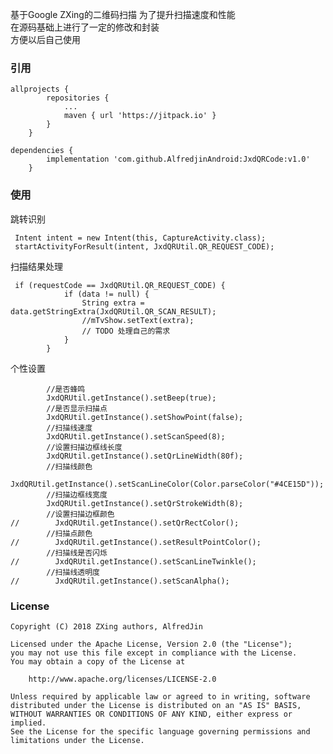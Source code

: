 基于Google ZXing的二维码扫描 
为了提升扫描速度和性能  
在源码基础上进行了一定的修改和封装  
方便以后自己使用


### 引用
```
allprojects {
		repositories {
			...
			maven { url 'https://jitpack.io' }
		}
	}
```

```
dependencies {
		implementation 'com.github.AlfredjinAndroid:JxdQRCode:v1.0'
	}
```
### 使用

跳转识别
```
 Intent intent = new Intent(this, CaptureActivity.class);
 startActivityForResult(intent, JxdQRUtil.QR_REQUEST_CODE);
```

扫描结果处理
```
 if (requestCode == JxdQRUtil.QR_REQUEST_CODE) {
            if (data != null) {
                String extra = data.getStringExtra(JxdQRUtil.QR_SCAN_RESULT);
                //mTvShow.setText(extra);
                // TODO 处理自己的需求
            }
        }
```

个性设置
```
        //是否蜂鸣
        JxdQRUtil.getInstance().setBeep(true);
        //是否显示扫描点
        JxdQRUtil.getInstance().setShowPoint(false);
        //扫描线速度
        JxdQRUtil.getInstance().setScanSpeed(8);
        //设置扫描边框线长度
        JxdQRUtil.getInstance().setQrLineWidth(80f);
        //扫描线颜色
        JxdQRUtil.getInstance().setScanLineColor(Color.parseColor("#4CE15D"));
        //扫描边框线宽度
        JxdQRUtil.getInstance().setQrStrokeWidth(8);
        //设置扫描边框颜色
//        JxdQRUtil.getInstance().setQrRectColor();
        //扫描点颜色
//        JxdQRUtil.getInstance().setResultPointColor();
        //扫描线是否闪烁
//        JxdQRUtil.getInstance().setScanLineTwinkle();
        //扫描线透明度
//        JxdQRUtil.getInstance().setScanAlpha();

```



### License

	Copyright (C) 2018 ZXing authors, AlfredJin

	Licensed under the Apache License, Version 2.0 (the "License");
	you may not use this file except in compliance with the License.
	You may obtain a copy of the License at

	    http://www.apache.org/licenses/LICENSE-2.0

	Unless required by applicable law or agreed to in writing, software
	distributed under the License is distributed on an "AS IS" BASIS,
	WITHOUT WARRANTIES OR CONDITIONS OF ANY KIND, either express or implied.
	See the License for the specific language governing permissions and
	limitations under the License.
